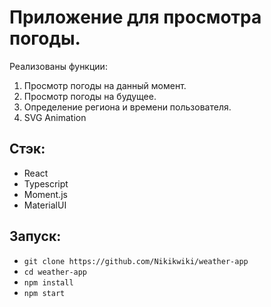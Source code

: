 # Приложение для просмотра погоды.
Реализованы функции:
  1. Просмотр погоды на данный момент.
  2. Просмотр погоды на будущее.
  3. Определение региона и времени пользователя. 
  4. SVG Animation

## Стэк:
  * React
  * Typescript
  * Moment.js
  * MaterialUI

## Запуск:
  * `git clone https://github.com/Nikikwiki/weather-app`
  * `cd weather-app`
  * `npm install`
  * `npm start`
